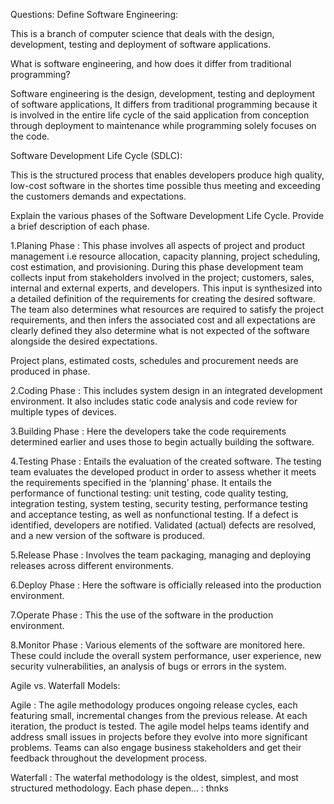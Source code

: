    Questions: Define Software Engineering:

This is a branch of computer science that deals with the design, development, testing and deployment of software applications.

What is software engineering, and how does it differ from traditional programming?

Software engineering is the design, development, testing and deployment of software applications, It differs from traditional programming because it is involved in the entire life cycle of the said application from conception through deployment to maintenance while programming solely focuses on the code.

Software Development Life Cycle (SDLC):

This is the structured process that enables developers produce high quality, low-cost software in the shortes time possible thus meeting and exceeding the customers demands and expectations.

Explain the various phases of the Software Development Life Cycle. Provide a brief description of each phase.

1.Planing Phase : This phase involves all aspects of project and product management i.e resource allocation, capacity planning, project scheduling, cost estimation, and provisioning. During this phase development team collects input from stakeholders involved in the project; customers, sales, internal and external experts, and developers. This input is synthesized into a detailed definition of the requirements for creating the desired software. The team also determines what resources are required to satisfy the project requirements, and then infers the associated cost and all expectations are clearly defined they also determine what is not expected of the software alongside the desired expectations.

Project plans, estimated costs, schedules and procurement needs are produced in phase.

2.Coding Phase : This includes system design in an integrated development environment. It also includes static code analysis and code review for multiple types of devices.

3.Building Phase : Here the developers take the code requirements determined earlier and uses those to begin actually building the software.

4.Testing Phase : Entails the evaluation of the created software. The testing team evaluates the developed product in order to assess whether it meets the requirements specified in the ‘planning’ phase. It entails the performance of functional testing: unit testing, code quality testing, integration testing, system testing, security testing, performance testing and acceptance testing, as well as nonfunctional testing. If a defect is identified, developers are notified. Validated (actual) defects are resolved, and a new version of the software is produced.

5.Release Phase : Involves the team packaging, managing and deploying releases across different environments.

6.Deploy Phase : Here the software is officially released into the production environment.

7.Operate Phase : This the use of the software in the production environment.

8.Monitor Phase : Various elements of the software are monitored here. These could include the overall system performance, user experience, new security vulnerabilities, an analysis of bugs or errors in the system.

Agile vs. Waterfall Models:

Agile : The agile methodology produces ongoing release cycles, each featuring small, incremental changes from the previous release. At each iteration, the product is tested. The agile model helps teams identify and address small issues in projects before they evolve into more significant problems. Teams can also engage business stakeholders and get their feedback throughout the development process.

Waterfall : The waterfal methodology is the oldest, simplest, and most structured methodology. Each phase depen…
: thnks
